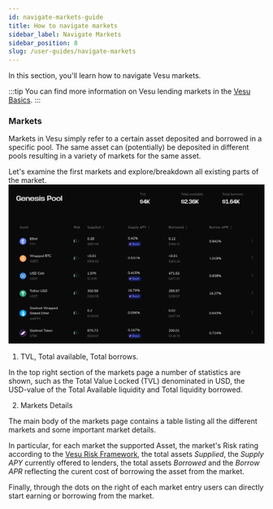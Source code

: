 ```yaml
---
id: navigate-markets-guide
title: How to navigate markets
sidebar_label: Navigate Markets
sidebar_position: 8
slug: /user-guides/navigate-markets
---
```


In this section, you'll learn how to navigate Vesu markets.

:::tip
You can find more information on Vesu lending markets in the [Vesu Basics](../explore/vesu-basics.md).
:::

### Markets

Markets in Vesu simply refer to a certain asset deposited and borrowed in a specific pool. The same asset can (potentially) be deposited in different pools resulting in a variety of markets for the same asset.

Let's examine the first markets and explore/breakdown all existing parts of the market.
![Market](images/markets.png)

1. TVL, Total available, Total borrows.

In the top right section of the markets page a number of statistics are shown, such as the Total Value Locked (TVL) denominated in USD, the USD-value of the Total Available liquidity and Total liquidity borrowed.

2. Markets Details

The main body of the markets page contains a table listing all the different markets and some important market details. 

In particular, for each market the supported Asset, the market's Risk rating according to the [Vesu Risk Framework](../risk/risk-framework), the total assets *Supplied*, the *Supply APY* currently offered to lenders, the total assets *Borrowed* and the *Borrow APR* reflecting the curent cost of borrowing the asset from the market.

Finally, through the dots on the right of each market entry users can directly start earning or borrowing from the market.
